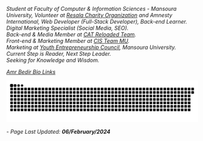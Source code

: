 *Student at Faculty of Computer & Information Sciences - Mansoura University, Volunteer at [Resala Charity Organization](https://resala.org) and Amnesty International, Web Developer (Full-Stack Developer), Back-end Learner.*
<br>
*Digital Marketing Specialist (Social Media, SEO).*
<br>
*Back-end & Media Member at [CAT Reloaded Team](https://www.linkedin.com/company/cat-reloaded).*
<br>
*Front-end & Marketing Member at [CIS Team MU](https://www.linkedin.com/company/26569589).*
<br>
*Marketing at [Youth Entrepreneurship Council](https://www.linkedin.com/company/youth-entrep-council), Mansoura University.*
<br>
*Current Step is Reader, Next Step Leader.*
<br>
*Seeking for Knowledge and Wisdom.*

*[Amr Bedir Bio Links](https://bio.link/amrbedir)*

![Snake animation](./assets/github-contribution-grid-snake.svg)

*- Page Last Updated: **06/February/2024***
